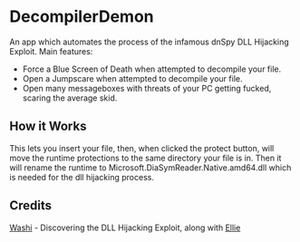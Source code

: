 # DecompilerDemon
An app which automates the process of the infamous dnSpy DLL Hijacking Exploit. Main features:

- Force a Blue Screen of Death when attempted to decompile your file.
- Open a Jumpscare when attempted to decompile your file.
- Open many messageboxes with threats of your PC getting fucked, scaring the average skid.

## How it Works
This lets you insert your file, then, when clicked the protect button, will move the runtime protections to the same directory your file is in.
Then it will rename the runtime to Microsoft.DiaSymReader.Native.amd64.dll which is needed for the dll hijacking process.

## Credits
[Washi](https://blog.washi.dev/posts/popping-calcs-in-dnspy/) - Discovering the DLL Hijacking Exploit, along with [Ellie](https://github.com/Elliesaur)
